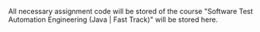 All necessary assignment code will be stored of the course "Software Test Automation Engineering (Java | Fast Track)" will be stored here.

